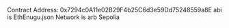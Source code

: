 Contract Address: 0x7294c0A11e02B29F4b25C6d3e59Dd75248559a8E
abi is EthEnugu.json
Network is arb Sepolia
